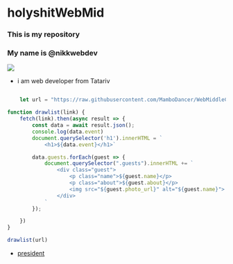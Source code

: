 # holyshitWebMid
### This is my repository
### My name is @nikkwebdev
![](https://images.saymedia-content.com/.image/t_share/MjAxNzQ2NzkyNTQxMzMzMjY4/biography-adolf-hitler.jpg)

* i am web developer from Tatariv
```javascript

    let url = "https://raw.githubusercontent.com/MamboDancer/WebMiddleCyberween/main/task.json"

function drawlist(link) {
    fetch(link).then(async result => {
        const data = await result.json();
        console.log(data.event)
        document.querySelector('h1').innerHTML = ` 
            <h1>${data.event}</h1>`

        data.guests.forEach(guest => {
            document.querySelector(".guests").innerHTML += `
                <div class="guest">
                    <p class="name">${guest.name}</p>
                    <p class="about">${guest.about}</p>
                    <img src="${guest.photo_url}" alt="${guest.name}">
                </div>
            `
        });

    })
}

drawlist(url)

```

* [president](http://facebook.com/donaldtrump)
